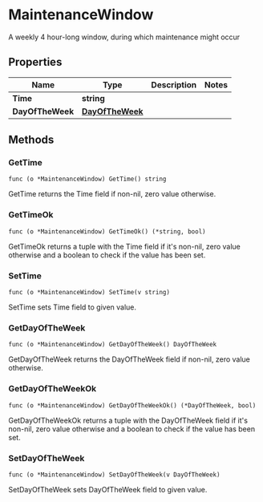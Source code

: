 # MaintenanceWindow

A weekly 4 hour-long window, during which maintenance might occur 


## Properties

|Name | Type | Description | Notes|
|------------ | ------------- | ------------- | -------------|
|**Time** | **string** |  | |
|**DayOfTheWeek** | [**DayOfTheWeek**](DayOfTheWeek.md) |  | |

## Methods


### GetTime

`func (o *MaintenanceWindow) GetTime() string`

GetTime returns the Time field if non-nil, zero value otherwise.

### GetTimeOk

`func (o *MaintenanceWindow) GetTimeOk() (*string, bool)`

GetTimeOk returns a tuple with the Time field if it's non-nil, zero value otherwise
and a boolean to check if the value has been set.

### SetTime

`func (o *MaintenanceWindow) SetTime(v string)`

SetTime sets Time field to given value.


### GetDayOfTheWeek

`func (o *MaintenanceWindow) GetDayOfTheWeek() DayOfTheWeek`

GetDayOfTheWeek returns the DayOfTheWeek field if non-nil, zero value otherwise.

### GetDayOfTheWeekOk

`func (o *MaintenanceWindow) GetDayOfTheWeekOk() (*DayOfTheWeek, bool)`

GetDayOfTheWeekOk returns a tuple with the DayOfTheWeek field if it's non-nil, zero value otherwise
and a boolean to check if the value has been set.

### SetDayOfTheWeek

`func (o *MaintenanceWindow) SetDayOfTheWeek(v DayOfTheWeek)`

SetDayOfTheWeek sets DayOfTheWeek field to given value.




